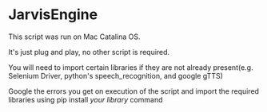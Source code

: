# JarvisEngine

This script was run on Mac Catalina OS.

It's just plug and play, no other script is required.

You will need to import certain libraries if they are not already present(e.g. Selenium Driver, python's speech_recognition, and google gTTS)

Google the errors you get on execution of the script and import the required libraries using pip install *your library* command
